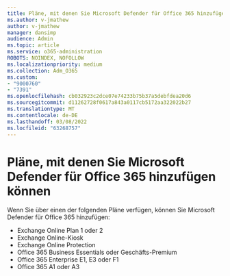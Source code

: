 ```yaml
---
title: Pläne, mit denen Sie Microsoft Defender für Office 365 hinzufügen können
ms.author: v-jmathew
author: v-jmathew
manager: dansimp
audience: Admin
ms.topic: article
ms.service: o365-administration
ROBOTS: NOINDEX, NOFOLLOW
ms.localizationpriority: medium
ms.collection: Adm_O365
ms.custom:
- "9000760"
- "7391"
ms.openlocfilehash: cb032923c2dce07e74233b75b37a5debfdea20d6
ms.sourcegitcommit: d11262728f0617a843a0117cb5172aa322022b27
ms.translationtype: MT
ms.contentlocale: de-DE
ms.lasthandoff: 03/08/2022
ms.locfileid: "63268757"
---
```

# <a name="plans-that-let-you-add-microsoft-defender-for-office-365"></a>Pläne, mit denen Sie Microsoft Defender für Office 365 hinzufügen können

Wenn Sie über einen der folgenden Pläne verfügen, können Sie Microsoft Defender für Office 365 hinzufügen:

- Exchange Online Plan 1 oder 2
- Exchange Online-Kiosk
- Exchange Online Protection
- Office 365 Business Essentials oder Geschäfts-Premium
- Office 365 Enterprise E1, E3 oder F1
- Office 365 A1 oder A3
